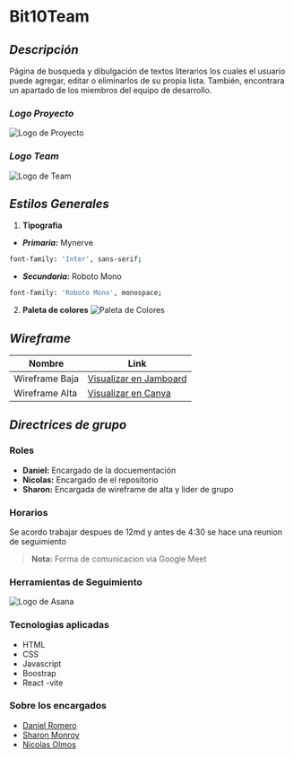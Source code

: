 # **Bit10Team**

## **_Descripción_**

Página de busqueda y dibulgación de textos literarios los cuales el usuario puede agregar, editar o eliminarlos de su propia lista. También, encontrara un apartado de los miembros del equipo de desarrollo.

### _Logo Proyecto_

![Logo de Proyecto](./assets/img/bookLogo.png)

### _Logo Team_

![Logo de Team](./assets/img/teamLogoBlanco.png)

## **_Estilos Generales_**

1. **Tipografia** 

  - **_Primaria:_** Mynerve 
```sh
font-family: 'Inter', sans-serif;
```
   - **_Secundaria:_**  Roboto Mono
```sh
font-family: 'Roboto Mono', monospace;
```
2. **Paleta de colores**
 ![Paleta de Colores](./assets/img/PaletaDeColores.png)

## _**Wireframe**_

| Nombre | Link |
| ------ | ------ |
| Wireframe Baja | [Visualizar en Jamboard](https://jamboard.google.com/d/1eJa1pU6xK3mz4NtkUF7mlWvU8QhbN-glVlcAh_0H-lk/edit?usp=sharing) |
| Wireframe Alta | [Visualizar en Canva](https://www.canva.com/design/DAFb0gxRbeM/jYq38C2u4LbUa3hXFbJ_0g/view?mode=prototype) |

## _**Directrices de grupo**_
### Roles
- **Daniel:** Encargado de la docuementación
- **Nicolas:** Encargado de el repositorio
- **Sharon:** Encargada de wireframe de alta y lider de grupo

### Horarios
Se acordo trabajar despues de 12md y antes de 4:30 se hace una reunion de seguimiento
> **Nota:** Forma de comunicacion via Google Meet

### Herramientas de Seguimiento 
![Logo de Asana](./assets/img/logoAsana.png) 

### Tecnologias aplicadas
- HTML
- CSS
- Javascript
- Boostrap
- React -vite

### Sobre los encargados
- [Daniel Romero](https://github.com/3lD4n1el) 
- [Sharon Monroy](https://github.com/Sharontatiana)
- [Nicolas Olmos](https://github.com/nicolasnos)
